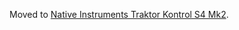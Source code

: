 Moved to [Native Instruments Traktor Kontrol S4
Mk2](Native%20Instruments%20Traktor%20Kontrol%20S4%20Mk2).
